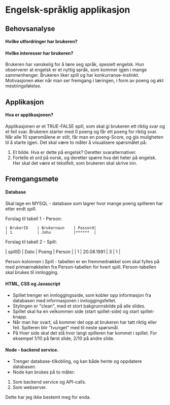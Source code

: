 
# Engelsk-språklig applikasjon

## Behovsanalyse

#### Hvilke utfordringer har brukeren?
#### Hvilke interesser har brukeren?

Brukeren har vanskelig for å lære seg språk, spesielt engelsk.
Hun observerer at engelsk er et nyttig språk, som kommer igjen i mange sammenhenger.
Brukeren liker spill og har konkurranse-instinkt. Motivasjonen øker når man ser fremgang i læringen, i form av poeng og økt mestringsfølelse.

## Applikasjon

#### Hva er applikasjonen?

Applikasjonen er et TRUE-FALSE spill, som skal gi brukeren ett riktig svar og et feil svar.
Brukeren starter med 0 poeng og får ett poeng for riktig svar.
Når alle 10 spørsmålene er stilt, får man en poeng-Score, og gis muligheten til å starte igjen.
Det skal være to måter å visualisere spørsmålet på:

1. Et bilde. Hva er dette på engelsk? Deretter svaralternativer.
2. Fortelle et ord på norsk, og deretter spørre hva det heter på engelsk.
Her skal det være et tekstfelt, som brukeren skal skrive inn.

## Fremgangsmøte

#### Database

Skal lage en MYSQL - database som lagrer hvor mange poeng spilleren har etter endt spill.

  Forslag til tabell 1 - Person:

    | BrukerID    | Brukernavn    | Passord|
    | 1           | Johu          |******  |

  Forslag til tabell 2 - Spill:

  | spillID | Dato        | Poeng | Person |
  | 1       | 20.08.1991  |   3   |   1    |

  Person-kolonnen i Spill - tabellen er en fremmednøkkel som skal fylles
  på med primærnøkkelen fra Person-tabellen for hvert spill.
  Person-tabellen skal brukes til innlogging.

#### HTML, CSS og Javascript

- Spillet trenger en innloggingsside, som kobler opp informasjon fra databasen
med informasjonen i innloggingsfeltet.
- Stylingen er "clean", med et stort bakgrunnsbilde på alle slides.
- Spillet skal ha en velkommen side (start spillet-side) og start spillet-knapp.
- Når man har svart, så kommer det opp at brukeren har tatt riktig eller feil.
Spilleren blir "tvunget" med til neste spørsmål.
- På Hver side skal det stå hvor langt spilleren har kommet i spillet.
For eksempel 1/10 på først slide, 2/10 på andre slide.

#### Node - backend service.

- Trenger database-tilkobling, og kan både hente og oppdatere databasen.
- Node kan brukes på to måter:
1. Som backend service og API-calls.
2. Som webserver.

Dette har jeg ikke bestemt meg for enda.

